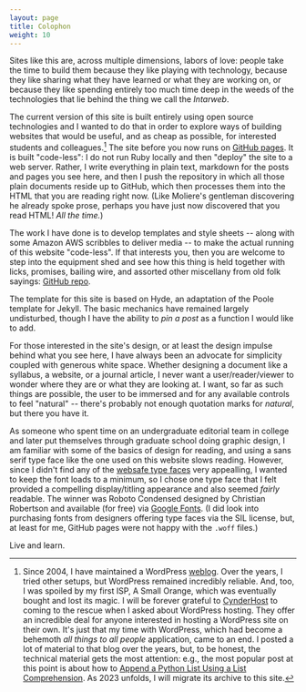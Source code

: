 ```yaml
---
layout: page
title: Colophon
weight: 10
---
```


Sites like this are, across multiple dimensions, labors of love: people take the time to build them because they like playing with technology, because they like sharing what they have learned or what they are working on, or because they like spending entirely too much time deep in the weeds of the technologies that lie behind the thing we call the *Intarweb*. 

The current version of this site is built entirely using open source technologies and I wanted to do that in order to explore ways of building websites that would be useful, and as cheap as possible, for interested students and colleagues.[^1] The site before you now runs on [GitHub pages][]. It is built "code-less": I do not run Ruby locally and then "deploy" the site to a web server. Rather, I write everything in plain text, markdown for the posts and pages you see here, and then I push the repository in which all those plain documents reside up to GitHub, which then processes them into the HTML that you are reading right now. (Like Moliere's gentleman discovering he already spoke prose, perhaps you have just now discovered that you read HTML! *All the time.*) 

The work I have done is to develop templates and style sheets -- along with some Amazon AWS scribbles to deliver media --  to make the actual running of this website "code-less". If that interests you, then you are welcome to step into the equipment shed and see how this thing is held together with licks, promises, bailing wire, and assorted other miscellany from old folk sayings: [GitHub repo][].

The template for this site is based on Hyde, an adaptation of the Poole template for Jekyll. The basic mechanics have remained largely undisturbed, though I have the ability to *pin a post* as a function I would like to add.

For those interested in the site's design, or at least the design impulse behind what you see here, I have always been an advocate for simplicity coupled with generous white space. Whether designing a document like a syllabus, a website, or a journal article, I never want a user/reader/viewer to wonder where they are or what they are looking at. I want, so far as such things are possible, the user to be immersed and for any available controls to feel "natural" -- there's probably not enough quotation marks for *natural*, but there you have it.

As someone who spent time on an undergraduate editorial team in college and later put themselves through graduate school doing graphic design, I am familiar with some of the basics of design for reading, and using a sans serif type face like the one used on this website slows reading. However, since I didn't find any of the [websafe type faces][] very appealling, I wanted to keep the font loads to a minimum, so I chose one type face that I felt provided a compelling display/titling appearance and also seemed *fairly* readable. The winner was Roboto Condensed designed by Christian Robertson and available (for free) via [Google Fonts][]. (I did look into purchasing fonts from designers offering type faces via the SIL license, but, at least for me, GitHub pages were not happy with the `.woff` files.)

Live and learn.

[^1]: Since 2004, I have maintained a WordPress [weblog][]. Over the years, I tried other setups, but WordPress remained incredibly reliable. And, too, I was spoiled by my first ISP, A Small Orange, which was eventually bought and lost its magic. I will be forever grateful to [CynderHost][] to coming to the rescue when I asked about WordPress hosting. They offer an incredible deal for anyone interested in hosting a WordPress site on their own. It's just that my time with WordPress, which had become a behemoth *all things to all people* application, came to an end. I posted a lot of material to that blog over the years, but, to be honest, the technical material gets the most attention: e.g., the most popular post at this point is about how to [Append a Python List Using a List Comprehension][append]. As 2023 unfolds, I will migrate its archive to this site.

[GitHub pages]: https://pages.github.com
[GitHub repo]: https://github.com/johnlaudun/blog
[websafe type faces]: https://www.w3schools.com/csSref/css_websafe_fonts.php
[Google Fonts]: https://fonts.google.com
[weblog]: https://johnlaudun.org/
[CynderHost]: https://cynderhost.com
[append]: http://johnlaudun.org/20170928-append-python-list-using-list-comprehension/

